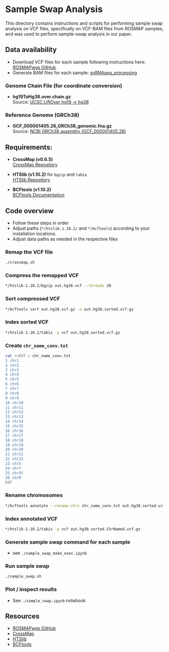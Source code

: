 # Sample Swap Analysis 

This directory contains instructions and scripts for performing sample swap analysis on VCF files, specifically on VCF-BAM files from ROSMAP samples, and was used to perform sample-swap analysis in our paper.

## Data availability
- Download VCF files for each sample following instructions here: [ROSMAPwgs GitHub](https://github.com/djunamay/ROSMAPwgs).
- Generate BAM files for each sample: [snRNAseq_processing](../snRNAseq_processing/README.md)

### Genome Chain File (for coordinate conversion)

- **hg19ToHg38.over.chain.gz**  
  Source: [UCSC LiftOver hg19 → hg38](http://hgdownload.soe.ucsc.edu/goldenPath/hg19/liftOver/hg19ToHg38.over.chain.gz)

### Reference Genome (GRCh38)

- **GCF_000001405.26_GRCh38_genomic.fna.gz**  
  Source: [NCBI GRCh38 assembly (GCF_000001405.26)](https://www.ncbi.nlm.nih.gov/assembly/GCF_000001405.26) 
## Requirements:
- **CrossMap (v0.6.5)**  
  [CrossMap Repository](https://github.com/Illumina/CrossMap)

- **HTSlib (v1.10.2)** for `bgzip` and `tabix`  
  [HTSlib Repository](https://github.com/samtools/htslib)

- **BCFtools (v1.10.2)**  
  [BCFtools Documentation](https://samtools.github.io/bcftools/bcftools.html)


## Code overview
- Follow these steps in order
- Adjust paths (`*/htslib-1.10.2/` and `*/bcftools`) according to your installation locations.
- Adjust data paths as needed in the respective files

### Remap the VCF file
```bash
./crossmap.sh
```
### Compress the remapped VCF
```bash
*/htslib-1.10.2/bgzip out.hg38.vcf --threads 20
```
### Sort compressed VCF
```bash
*/bcftools sort out.hg38.vcf.gz -o out.hg38.sorted.vcf.gz
```
### Index sorted VCF
```bash
*/htslib-1.10.2/tabix -p vcf out.hg38.sorted.vcf.gz
```
### Create `chr_name_conv.txt` 
```bash
cat <<EOT > chr_name_conv.txt
1 chr1
2 chr2
3 chr3
4 chr4
5 chr5
6 chr6
7 chr7
8 chr8
9 chr9
10 chr10
11 chr11
12 chr12
13 chr13
14 chr14
15 chr15
16 chr16
17 chr17
18 chr18
19 chr19
20 chr20
21 chr21
22 chr22
23 chrX
24 chrY
25 chrXY
26 chrM
EOT
```
### Rename chromosomes
```bash
*/bcftools annotate --rename-chrs chr_name_conv.txt out.hg38.sorted.vcf.gz -Oz -o out.hg38.sorted.ChrNamed.vcf.gz --threads 40
```
### Index annotated VCF
```bash
*/htslib-1.10.2/tabix -p vcf out.hg38.sorted.ChrNamed.vcf.gz
```

### Generate sample swap command for each sample
- see `./sample_swap_make_exec.ipynb` 

### Run sample swap
```bash
./sample_swap.sh
```

### Plot / inspect results
- See `./sample_swap.ipynb` notebook

## Resources

- [ROSMAPwgs GitHub](https://github.com/djunamay/ROSMAPwgs)
- [CrossMap](https://github.com/Illumina/CrossMap)
- [HTSlib](https://github.com/samtools/htslib)
- [BCFtools](https://samtools.github.io/bcftools/bcftools.html)



